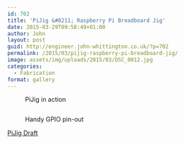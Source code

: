 ```yaml
---
id: 702
title: 'PiJig &#8211; Raspberry Pi Breadboard Jig'
date: 2015-03-29T09:58:49+01:00
author: John
layout: post
guid: http://engineer.john-whittington.co.uk/?p=702
permalink: /2015/03/pijig-raspberry-pi-breadboard-jig/
image: assets/img/uploads/2015/03/DSC_0012.jpg
categories:
  - Fabrication
format: gallery
---
```


<figure class='gallery-item'> 
<img src="/assets/img/uploads/2015/03/IMG_1146.jpg" class="attachment-medium size-medium" alt="" loading="lazy" aria-describedby="gallery-15-705" />
<figcaption class='wp-caption-text gallery-caption' id='gallery-15-705'> PiJig in action </figcaption></figure><figure class='gallery-item'> 

<img src="/assets/img/uploads/2015/03/DSC_0012.jpg" class="attachment-medium size-medium" alt="" loading="lazy" />
</figure><figure class='gallery-item'> 

<img src="/assets/img/uploads/2015/03/DSC_0007.jpg" class="attachment-medium size-medium" alt="" loading="lazy" aria-describedby="gallery-15-704" />
<figcaption class='wp-caption-text gallery-caption' id='gallery-15-704'> Handy GPIO pin-out </figcaption></figure>

[PiJig Draft](/assets/img/uploads/2015/03/rpi-jig.cdr_.zip)
